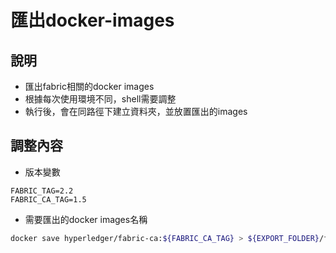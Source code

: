 # 匯出docker-images
## 說明
* 匯出fabric相關的docker images
* 根據每次使用環境不同，shell需要調整
* 執行後，會在同路徑下建立資料夾，並放置匯出的images

## 調整內容
* 版本變數
```
FABRIC_TAG=2.2
FABRIC_CA_TAG=1.5
```
* 需要匯出的docker images名稱
```sh
docker save hyperledger/fabric-ca:${FABRIC_CA_TAG} > ${EXPORT_FOLDER}/fabric-ca-${FABRIC_CA_TAG}.tar
```
